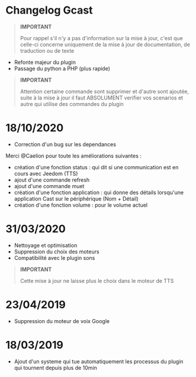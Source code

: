# Changelog Gcast

>**IMPORTANT**
>
>Pour rappel s'il n'y a pas d'information sur la mise à jour, c'est que celle-ci concerne uniquement de la mise à jour de documentation, de traduction ou de texte

- Refonte majeur du plugin 
- Passage du python a PHP (plus rapide)

>**IMPORTANT**
>
>Attention certaine commande sont supprimer et d'autre sont ajoutée, suite à la mise à jour il faut ABSOLUMENT verifier vos scenarios et autre qui utilise des commandes du plugin

# 18/10/2020

- Correction d'un bug sur les dependances

Merci @Caelion pour toute les améliorations suivantes :

- création d'une fonction status : qui dit si une communication est en cours avec Jeedom (TTS)
- ajout d'une commande refresh
- ajout d'une commande muet
- création d'une fonction application : qui donne des détails lorsqu'une application Cast sur le périphérique (Nom + Détail)
- création d'une fonction volume : pour le volume actuel

# 31/03/2020

- Nettoyage et optimisation
- Suppression du choix des moteurs
- Compatibilité avec le plugin sons

>**IMPORTANT**
>
>Cette mise à jour ne laisse plus le choix dans le moteur de TTS


# 23/04/2019

- Suppression du moteur de voix Google

# 18/03/2019

- Ajout d'un systeme qui tue automatiquement les processus du plugin qui tournent depuis plus de 10min
